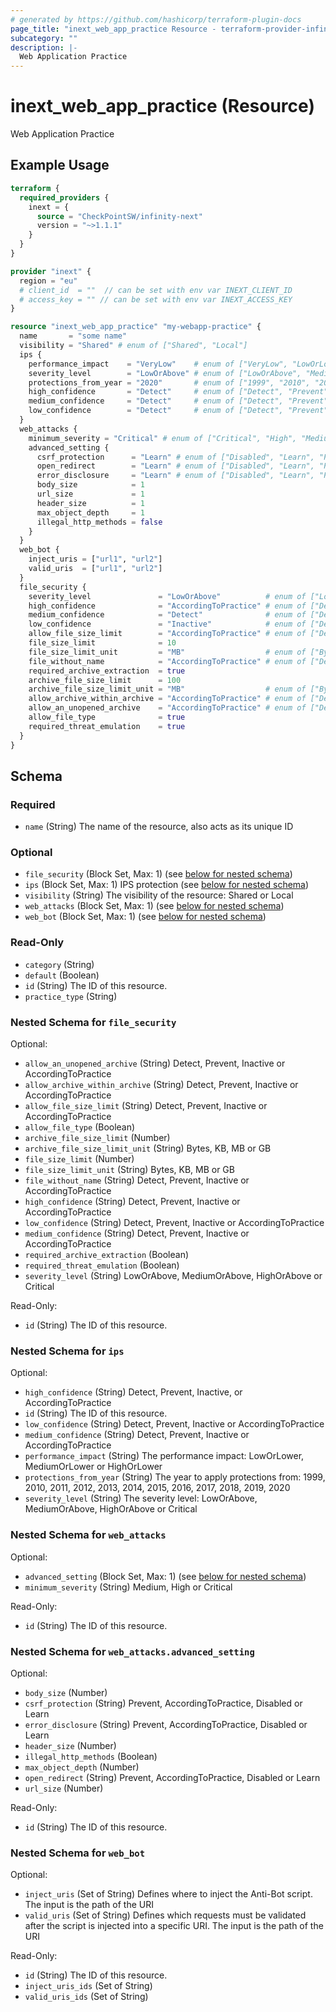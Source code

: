 ```yaml
---
# generated by https://github.com/hashicorp/terraform-plugin-docs
page_title: "inext_web_app_practice Resource - terraform-provider-infinity-next"
subcategory: ""
description: |-
  Web Application Practice
---
```


# inext_web_app_practice (Resource)

Web Application Practice

## Example Usage

```terraform
terraform {
  required_providers {
    inext = {
      source = "CheckPointSW/infinity-next"
      version = "~>1.1.1"
    }
  }
}

provider "inext" {
  region = "eu"
  # client_id  = ""  // can be set with env var INEXT_CLIENT_ID
  # access_key = "" // can be set with env var INEXT_ACCESS_KEY
}

resource "inext_web_app_practice" "my-webapp-practice" {
  name       = "some name"
  visibility = "Shared" # enum of ["Shared", "Local"]
  ips {
    performance_impact    = "VeryLow"    # enum of ["VeryLow", "LowOrLower", "MediumOrLower", "HighOrLower"]
    severity_level        = "LowOrAbove" # enum of ["LowOrAbove", "MediumOrAbove", "HighOrAbove", "Critical"]
    protections_from_year = "2020"       # enum of ["1999", "2010", "2011", "2012", "2013", "2014", "2015", "2016", "2017", "2018", "2019", "2020"]
    high_confidence       = "Detect"     # enum of ["Detect", "Prevent", "Inactive", "AccordingToPractice"]
    medium_confidence     = "Detect"     # enum of ["Detect", "Prevent", "Inactive", "AccordingToPractice"]
    low_confidence        = "Detect"     # enum of ["Detect", "Prevent", "Inactive", "AccordingToPractice"]
  }
  web_attacks {
    minimum_severity = "Critical" # enum of ["Critical", "High", "Medium"]
    advanced_setting {
      csrf_protection      = "Learn" # enum of ["Disabled", "Learn", "Prevent", "AccordingToPractice"]
      open_redirect        = "Learn" # enum of ["Disabled", "Learn", "Prevent", "AccordingToPractice"]
      error_disclosure     = "Learn" # enum of ["Disabled", "Learn", "Prevent", "AccordingToPractice"]
      body_size            = 1
      url_size             = 1
      header_size          = 1
      max_object_depth     = 1
      illegal_http_methods = false
    }
  }
  web_bot {
    inject_uris = ["url1", "url2"]
    valid_uris  = ["url1", "url2"]
  }
  file_security {
    severity_level               = "LowOrAbove"          # enum of ["LowOrAbove", "MediumOrAbove", "HighOrAbove", "Critical"]
    high_confidence              = "AccordingToPractice" # enum of ["Detect", "Prevent", "Inactive", "AccordingToPractice"]
    medium_confidence            = "Detect"              # enum of ["Detect", "Prevent", "Inactive", "AccordingToPractice"]
    low_confidence               = "Inactive"            # enum of ["Detect", "Prevent", "Inactive", "AccordingToPractice"]
    allow_file_size_limit        = "AccordingToPractice" # enum of ["Detect", "Prevent", "Inactive", "AccordingToPractice"]
    file_size_limit              = 10
    file_size_limit_unit         = "MB"                  # enum of ["Bytes","KB", "MB", "GB"]
    file_without_name            = "AccordingToPractice" # enum of ["Detect", "Prevent", "Inactive", "AccordingToPractice"]
    required_archive_extraction  = true
    archive_file_size_limit      = 100
    archive_file_size_limit_unit = "MB"                  # enum of ["Bytes","KB", "MB", "GB"]
    allow_archive_within_archive = "AccordingToPractice" # enum of ["Detect", "Prevent", "Inactive", "AccordingToPractice"]
    allow_an_unopened_archive    = "AccordingToPractice" # enum of ["Detect", "Prevent", "Inactive", "AccordingToPractice"]
    allow_file_type              = true
    required_threat_emulation    = true
  }
}
```

<!-- schema generated by tfplugindocs -->
## Schema

### Required

- `name` (String) The name of the resource, also acts as its unique ID

### Optional

- `file_security` (Block Set, Max: 1) (see [below for nested schema](#nestedblock--file_security))
- `ips` (Block Set, Max: 1) IPS protection (see [below for nested schema](#nestedblock--ips))
- `visibility` (String) The visibility of the resource: Shared or Local
- `web_attacks` (Block Set, Max: 1) (see [below for nested schema](#nestedblock--web_attacks))
- `web_bot` (Block Set, Max: 1) (see [below for nested schema](#nestedblock--web_bot))

### Read-Only

- `category` (String)
- `default` (Boolean)
- `id` (String) The ID of this resource.
- `practice_type` (String)

<a id="nestedblock--file_security"></a>
### Nested Schema for `file_security`

Optional:

- `allow_an_unopened_archive` (String) Detect, Prevent, Inactive or AccordingToPractice
- `allow_archive_within_archive` (String) Detect, Prevent, Inactive or AccordingToPractice
- `allow_file_size_limit` (String) Detect, Prevent, Inactive or AccordingToPractice
- `allow_file_type` (Boolean)
- `archive_file_size_limit` (Number)
- `archive_file_size_limit_unit` (String) Bytes, KB, MB or GB
- `file_size_limit` (Number)
- `file_size_limit_unit` (String) Bytes, KB, MB or GB
- `file_without_name` (String) Detect, Prevent, Inactive or AccordingToPractice
- `high_confidence` (String) Detect, Prevent, Inactive or AccordingToPractice
- `low_confidence` (String) Detect, Prevent, Inactive or AccordingToPractice
- `medium_confidence` (String) Detect, Prevent, Inactive or AccordingToPractice
- `required_archive_extraction` (Boolean)
- `required_threat_emulation` (Boolean)
- `severity_level` (String) LowOrAbove, MediumOrAbove, HighOrAbove or Critical

Read-Only:

- `id` (String) The ID of this resource.


<a id="nestedblock--ips"></a>
### Nested Schema for `ips`

Optional:

- `high_confidence` (String) Detect, Prevent, Inactive, or AccordingToPractice
- `id` (String) The ID of this resource.
- `low_confidence` (String) Detect, Prevent, Inactive or AccordingToPractice
- `medium_confidence` (String) Detect, Prevent, Inactive or AccordingToPractice
- `performance_impact` (String) The performance impact: LowOrLower, MediumOrLower or HighOrLower
- `protections_from_year` (String) The year to apply protections from: 1999, 2010, 2011, 2012, 2013, 2014, 2015, 2016, 2017, 2018, 2019, 2020
- `severity_level` (String) The severity level: LowOrAbove, MediumOrAbove, HighOrAbove or Critical


<a id="nestedblock--web_attacks"></a>
### Nested Schema for `web_attacks`

Optional:

- `advanced_setting` (Block Set, Max: 1) (see [below for nested schema](#nestedblock--web_attacks--advanced_setting))
- `minimum_severity` (String) Medium, High or Critical

Read-Only:

- `id` (String) The ID of this resource.

<a id="nestedblock--web_attacks--advanced_setting"></a>
### Nested Schema for `web_attacks.advanced_setting`

Optional:

- `body_size` (Number)
- `csrf_protection` (String) Prevent, AccordingToPractice, Disabled or Learn
- `error_disclosure` (String) Prevent, AccordingToPractice, Disabled or Learn
- `header_size` (Number)
- `illegal_http_methods` (Boolean)
- `max_object_depth` (Number)
- `open_redirect` (String) Prevent, AccordingToPractice, Disabled or Learn
- `url_size` (Number)

Read-Only:

- `id` (String) The ID of this resource.



<a id="nestedblock--web_bot"></a>
### Nested Schema for `web_bot`

Optional:

- `inject_uris` (Set of String) Defines where to inject the Anti-Bot script. The input is the path of the URI
- `valid_uris` (Set of String) Defines which requests must be validated after the script is injected into a specific URI.
The input is the path of the URI

Read-Only:

- `id` (String) The ID of this resource.
- `inject_uris_ids` (Set of String)
- `valid_uris_ids` (Set of String)


